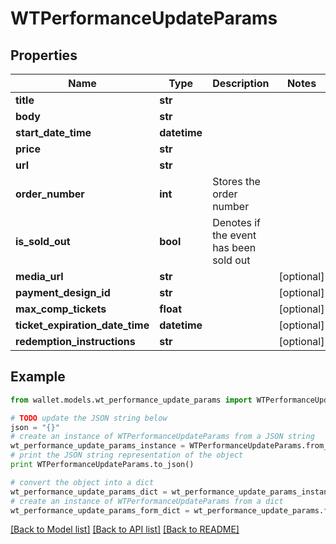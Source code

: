 # WTPerformanceUpdateParams


## Properties

Name | Type | Description | Notes
------------ | ------------- | ------------- | -------------
**title** | **str** |  | 
**body** | **str** |  | 
**start_date_time** | **datetime** |  | 
**price** | **str** |  | 
**url** | **str** |  | 
**order_number** | **int** | Stores the order number | 
**is_sold_out** | **bool** | Denotes if the event has been sold out | 
**media_url** | **str** |  | [optional] 
**payment_design_id** | **str** |  | [optional] 
**max_comp_tickets** | **float** |  | [optional] 
**ticket_expiration_date_time** | **datetime** |  | [optional] 
**redemption_instructions** | **str** |  | [optional] 

## Example

```python
from wallet.models.wt_performance_update_params import WTPerformanceUpdateParams

# TODO update the JSON string below
json = "{}"
# create an instance of WTPerformanceUpdateParams from a JSON string
wt_performance_update_params_instance = WTPerformanceUpdateParams.from_json(json)
# print the JSON string representation of the object
print WTPerformanceUpdateParams.to_json()

# convert the object into a dict
wt_performance_update_params_dict = wt_performance_update_params_instance.to_dict()
# create an instance of WTPerformanceUpdateParams from a dict
wt_performance_update_params_form_dict = wt_performance_update_params.from_dict(wt_performance_update_params_dict)
```
[[Back to Model list]](../README.md#documentation-for-models) [[Back to API list]](../README.md#documentation-for-api-endpoints) [[Back to README]](../README.md)


